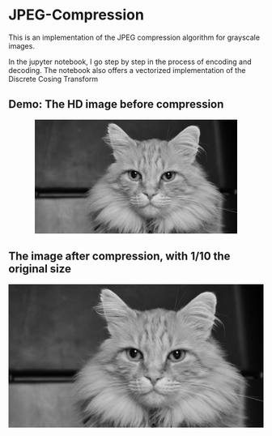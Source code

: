 # JPEG-Compression
This is an implementation of the JPEG compression algorithm for grayscale images.

In the jupyter notebook, I go step by step in the process of encoding and decoding. The notebook also offers a vectorized implementation of the Discrete Cosing Transform

## Demo: The HD image before compression
<center>
<img src="Original_HD_grayscale.jpeg" width = 400>
</center>

## The image after compression, with 1/10 the original size
<center>
<img src="Compressed_with_specs.jpeg">